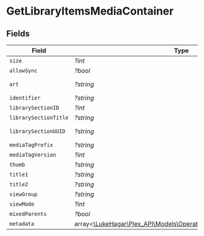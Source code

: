 # GetLibraryItemsMediaContainer


## Fields

| Field                                                                                                                      | Type                                                                                                                       | Required                                                                                                                   | Description                                                                                                                | Example                                                                                                                    |
| -------------------------------------------------------------------------------------------------------------------------- | -------------------------------------------------------------------------------------------------------------------------- | -------------------------------------------------------------------------------------------------------------------------- | -------------------------------------------------------------------------------------------------------------------------- | -------------------------------------------------------------------------------------------------------------------------- |
| `size`                                                                                                                     | *?int*                                                                                                                     | :heavy_minus_sign:                                                                                                         | N/A                                                                                                                        | 70                                                                                                                         |
| `allowSync`                                                                                                                | *?bool*                                                                                                                    | :heavy_minus_sign:                                                                                                         | N/A                                                                                                                        | true                                                                                                                       |
| `art`                                                                                                                      | *?string*                                                                                                                  | :heavy_minus_sign:                                                                                                         | N/A                                                                                                                        | /:/resources/movie-fanart.jpg                                                                                              |
| `identifier`                                                                                                               | *?string*                                                                                                                  | :heavy_minus_sign:                                                                                                         | N/A                                                                                                                        | com.plexapp.plugins.library                                                                                                |
| `librarySectionID`                                                                                                         | *?int*                                                                                                                     | :heavy_minus_sign:                                                                                                         | N/A                                                                                                                        | 1                                                                                                                          |
| `librarySectionTitle`                                                                                                      | *?string*                                                                                                                  | :heavy_minus_sign:                                                                                                         | N/A                                                                                                                        | Movies                                                                                                                     |
| `librarySectionUUID`                                                                                                       | *?string*                                                                                                                  | :heavy_minus_sign:                                                                                                         | N/A                                                                                                                        | 322a231a-b7f7-49f5-920f-14c61199cd30                                                                                       |
| `mediaTagPrefix`                                                                                                           | *?string*                                                                                                                  | :heavy_minus_sign:                                                                                                         | N/A                                                                                                                        | /system/bundle/media/flags/                                                                                                |
| `mediaTagVersion`                                                                                                          | *?int*                                                                                                                     | :heavy_minus_sign:                                                                                                         | N/A                                                                                                                        | 1701731894                                                                                                                 |
| `thumb`                                                                                                                    | *?string*                                                                                                                  | :heavy_minus_sign:                                                                                                         | N/A                                                                                                                        | /:/resources/movie.png                                                                                                     |
| `title1`                                                                                                                   | *?string*                                                                                                                  | :heavy_minus_sign:                                                                                                         | N/A                                                                                                                        | Movies                                                                                                                     |
| `title2`                                                                                                                   | *?string*                                                                                                                  | :heavy_minus_sign:                                                                                                         | N/A                                                                                                                        | Recently Released                                                                                                          |
| `viewGroup`                                                                                                                | *?string*                                                                                                                  | :heavy_minus_sign:                                                                                                         | N/A                                                                                                                        | movie                                                                                                                      |
| `viewMode`                                                                                                                 | *?int*                                                                                                                     | :heavy_minus_sign:                                                                                                         | N/A                                                                                                                        | 65592                                                                                                                      |
| `mixedParents`                                                                                                             | *?bool*                                                                                                                    | :heavy_minus_sign:                                                                                                         | N/A                                                                                                                        | true                                                                                                                       |
| `metadata`                                                                                                                 | array<[\LukeHagar\Plex_API\Models\Operations\GetLibraryItemsMetadata](../../Models/Operations/GetLibraryItemsMetadata.md)> | :heavy_minus_sign:                                                                                                         | N/A                                                                                                                        |                                                                                                                            |